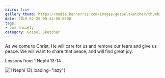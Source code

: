```yaml
---
micro: true
gallery_thumb: https://media.bennorris.com/images/gospelsketcher/thumbs/1-nephi-13-04.jpg
date: 2019-02-25 09:43:00-0700
tags:
- bom anxiety
category: Gospel Sketcher
---
```


As we come to Christ, He will care for us and remove our fears and give us peace. We will want to share that peace, and will find great joy.

Lessons from 1 Nephi 13-14

![1 Nephi 13](https://media.bennorris.com/images/gospelsketcher/bom-anxiety-study/1-nephi-13-04.jpg){:loading="lazy"}